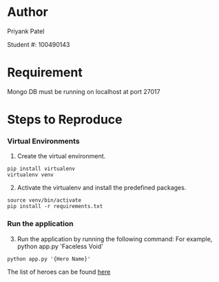 # Author
Priyank Patel

Student #: 100490143

# Requirement

Mongo DB must be running on localhost at port 27017

# Steps to Reproduce

### Virtual Environments

1. Create the virtual environment.
```
pip install virtualenv
virtualenv venv
```

2. Activate the virtualenv and install the predefined packages.
```
source venv/bin/activate
pip install -r requirements.txt
```

### Run the application

3. Run the application by running the following command:
For example, python app.py 'Faceless Void'
```
python app.py '{Hero Name}'
```

The list of heroes can be found [here](https://dota2.gamepedia.com/Heroes)

